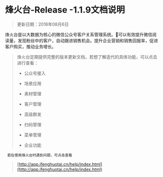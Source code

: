# 烽火台-Release -1.1.9文档说明

> 更新日期：2018年08月6日

烽火台是以大数据为核心的微信公众号客户关系管理系统。可以有效提升微信阅读量，发现粉丝中的客户，自动跟进销售机会。提升企业营销和销售回报率，促进客户购买，推动业务增长。

> 烽火台定期提供完整的版本更新文档，若想了解迭代的具体功能，可以点击进行查看：
>
> * 公众号接入
>
> * 场景应用
>
> * 素材管理
>
> * 客户管理
>
> * 高级群发
>
> * 扫码管理
>
> * 菜单管理
>
> * 企业功能

```
 若在使用烽火台时遇到问题，可点击查看
```

> [http://app.ifenghuotai.cn/help/index.html](http://app.ifenghuotai.cn/help/index.html)




